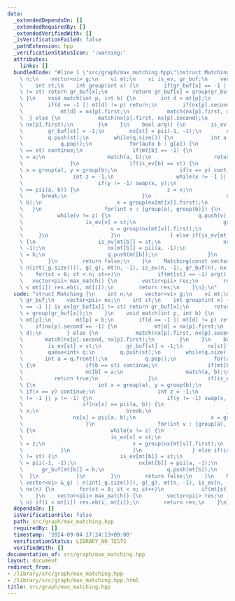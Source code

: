 ```yaml
---
data:
  _extendedDependsOn: []
  _extendedRequiredBy: []
  _extendedVerifiedWith: []
  _isVerificationFailed: false
  _pathExtension: hpp
  _verificationStatusIcon: ':warning:'
  attributes:
    links: []
  bundledCode: "#line 1 \"src/graph/max_matching.hpp\"\nstruct Matching {\n    int\
    \ n;\n    vector<vi> g;\n    vi mt;\n    vi is_ev, gr_buf;\n    vector<pii> nx;\n\
    \    int st;\n    int group(int x) {\n        if(gr_buf[x] == -1 || is_ev[gr_buf[x]]\
    \ != st) return gr_buf[x];\n        return gr_buf[x] = group(gr_buf[x]);\n   \
    \ }\n    void match(int p, int b) {\n        int d = mt[p];\n        mt[p] = b;\n\
    \        if(d == -1 || mt[d] != p) return;\n        if(nx[p].second == -1) {\n\
    \            mt[d] = nx[p].first;\n            match(nx[p].first, d);\n      \
    \  } else {\n            match(nx[p].first, nx[p].second);\n            match(nx[p].second,\
    \ nx[p].first);\n        }\n    }\n    bool arg() {\n        is_ev[st] = st;\n\
    \        gr_buf[st] = -1;\n        nx[st] = pii(-1, -1);\n        queue<int> q;\n\
    \        q.push(st);\n        while(q.size()) {\n            int a = q.front();\n\
    \            q.pop();\n            for(auto b : g[a]) {\n                if(b\
    \ == st) continue;\n                if(mt[b] == -1) {\n                    mt[b]\
    \ = a;\n                    match(a, b);\n                    return true;\n \
    \               }\n                if(is_ev[b] == st) {\n                    int\
    \ x = group(a), y = group(b);\n                    if(x == y) continue;\n    \
    \                int z = -1;\n                    while(x != -1 || y != -1) {\n\
    \                        if(y != -1) swap(x, y);\n                        if(nx[x]\
    \ == pii(a, b)) {\n                            z = x;\n                      \
    \      break;\n                        }\n                        nx[x] = pii(a,\
    \ b);\n                        x = group(nx[mt[x]].first);\n                 \
    \   }\n                    for(int v : {group(a), group(b)}) {\n             \
    \           while(v != z) {\n                            q.push(v);\n        \
    \                    is_ev[v] = st;\n                            gr_buf[v] = z;\n\
    \                            v = group(nx[mt[v]].first);\n                   \
    \     }\n                    }\n                } else if(is_ev[mt[b]] != st)\
    \ {\n                    is_ev[mt[b]] = st;\n                    nx[b] = pii(-1,\
    \ -1);\n                    nx[mt[b]] = pii(a, -1);\n                    gr_buf[mt[b]]\
    \ = b;\n                    q.push(mt[b]);\n                }\n            }\n\
    \        }\n        return false;\n    }\n    Matching(const vector<vi> &_g) :\
    \ n(int(_g.size())), g(_g), mt(n, -1), is_ev(n, -1), gr_buf(n), nx(n) {\n    \
    \    for(st = 0; st < n; st++)\n            if(mt[st] == -1) arg();\n    }\n \
    \   vector<pii> max_match() {\n        vector<pii> res;\n        rep(i, n) if(i\
    \ < mt[i]) res.eb(i, mt[i]);\n        return res;\n    }\n};\n"
  code: "struct Matching {\n    int n;\n    vector<vi> g;\n    vi mt;\n    vi is_ev,\
    \ gr_buf;\n    vector<pii> nx;\n    int st;\n    int group(int x) {\n        if(gr_buf[x]\
    \ == -1 || is_ev[gr_buf[x]] != st) return gr_buf[x];\n        return gr_buf[x]\
    \ = group(gr_buf[x]);\n    }\n    void match(int p, int b) {\n        int d =\
    \ mt[p];\n        mt[p] = b;\n        if(d == -1 || mt[d] != p) return;\n    \
    \    if(nx[p].second == -1) {\n            mt[d] = nx[p].first;\n            match(nx[p].first,\
    \ d);\n        } else {\n            match(nx[p].first, nx[p].second);\n     \
    \       match(nx[p].second, nx[p].first);\n        }\n    }\n    bool arg() {\n\
    \        is_ev[st] = st;\n        gr_buf[st] = -1;\n        nx[st] = pii(-1, -1);\n\
    \        queue<int> q;\n        q.push(st);\n        while(q.size()) {\n     \
    \       int a = q.front();\n            q.pop();\n            for(auto b : g[a])\
    \ {\n                if(b == st) continue;\n                if(mt[b] == -1) {\n\
    \                    mt[b] = a;\n                    match(a, b);\n          \
    \          return true;\n                }\n                if(is_ev[b] == st)\
    \ {\n                    int x = group(a), y = group(b);\n                   \
    \ if(x == y) continue;\n                    int z = -1;\n                    while(x\
    \ != -1 || y != -1) {\n                        if(y != -1) swap(x, y);\n     \
    \                   if(nx[x] == pii(a, b)) {\n                            z =\
    \ x;\n                            break;\n                        }\n        \
    \                nx[x] = pii(a, b);\n                        x = group(nx[mt[x]].first);\n\
    \                    }\n                    for(int v : {group(a), group(b)})\
    \ {\n                        while(v != z) {\n                            q.push(v);\n\
    \                            is_ev[v] = st;\n                            gr_buf[v]\
    \ = z;\n                            v = group(nx[mt[v]].first);\n            \
    \            }\n                    }\n                } else if(is_ev[mt[b]]\
    \ != st) {\n                    is_ev[mt[b]] = st;\n                    nx[b]\
    \ = pii(-1, -1);\n                    nx[mt[b]] = pii(a, -1);\n              \
    \      gr_buf[mt[b]] = b;\n                    q.push(mt[b]);\n              \
    \  }\n            }\n        }\n        return false;\n    }\n    Matching(const\
    \ vector<vi> &_g) : n(int(_g.size())), g(_g), mt(n, -1), is_ev(n, -1), gr_buf(n),\
    \ nx(n) {\n        for(st = 0; st < n; st++)\n            if(mt[st] == -1) arg();\n\
    \    }\n    vector<pii> max_match() {\n        vector<pii> res;\n        rep(i,\
    \ n) if(i < mt[i]) res.eb(i, mt[i]);\n        return res;\n    }\n};"
  dependsOn: []
  isVerificationFile: false
  path: src/graph/max_matching.hpp
  requiredBy: []
  timestamp: '2024-09-04 17:24:13+09:00'
  verificationStatus: LIBRARY_NO_TESTS
  verifiedWith: []
documentation_of: src/graph/max_matching.hpp
layout: document
redirect_from:
- /library/src/graph/max_matching.hpp
- /library/src/graph/max_matching.hpp.html
title: src/graph/max_matching.hpp
---
```

